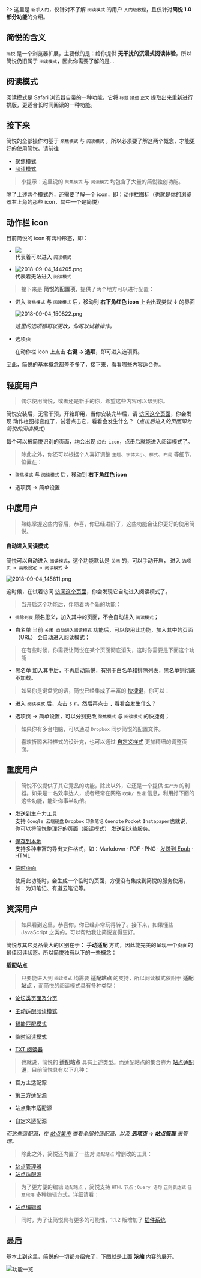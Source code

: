 ?> 这里是 `新手入门`，仅针对不了解 `阅读模式` 的用户 `入门级教程`，且仅针对**简悦 1.0 部分功能**的介绍。

简悦的含义
---
`简悦` 是一个浏览器扩展，主要做的是：给你提供 **无干扰的沉浸式阅读体验**，所以简悦仍旧属于 `阅读模式`，因此你需要了解的是...

阅读模式
---
阅读模式是 Safari 浏览器自带的一种功能，它将 `标题` `描述` `正文` 提取出来重新进行排版，更适合长时间阅读的一种功能。

接下来
---
简悦的全部操作均基于 `聚焦模式` 与 `阅读模式` ，所以必须要了解这两个概念，才能更好的使用简悦。请前往 

- [聚焦模式](http://ksria.com/simpread/docs/#/聚焦模式)
- [阅读模式](http://ksria.com/simpread/docs/#/阅读模式)

> 小提示：这里说的  `聚焦模式` 与 `阅读模式` 均包含了大量的简悦独创功能。

除了上述两个模式外，还需要了解一个 icon，即：动作栏图标（也就是你的浏览器右上角的那些 icon，其中一个是简悦）

动作栏 icon
---
目前简悦的 icon 有两种形态，即：

- ![](https://camo.githubusercontent.com/6e63b46dcad5886bdfdfa405714f9c0502a1f3a1/687474703a2f2f692e696d6775722e636f6d2f6479524f4542692e706e67)  
   代表着可以进入 `阅读模式`

- ![2018-09-04_144205.png](https://i.loli.net/2018/09/04/5b8e29a3284aa.png)  
  代表着无法进入  `阅读模式`

> 接下来是 **简悦的配置项**，提供了两个地方可以进行配置：

- 进入 `聚焦模式` 与 `阅读模式` 后，移动到 **右下角红色 icon** 上会出现类似 ↓ 的界面

  ![2018-09-04_150822.png](https://i.loli.net/2018/09/04/5b8e2fc77e0be.png)

  _这里的选项都可以更改，你可以试着操作。_

- 选项页

  在动作栏 icon 上点击 **右键 → 选项**，即可进入选项页。

至此，简悦的基本概念都差不多了，接下来，看看哪些内容适合你。

轻度用户
---
> 偶尔使用简悦，或者还是新手的你，希望这些内容可以帮到你。

简悦安装后，无需干预，开箱即用，当你安装完毕后，请 [访问这个页面](https://sspai.com/post/39491)，你会发现 动作栏图标变红了，试着点击它，看看会发生什么？（_点击后进入的页面即为简悦的阅读模式_）

每个可以被简悦识别的页面，均会出现 `红色 icon`，点击后就能进入阅读模式了。

> 除此之外，你还可以根据个人喜好调整 `主题`、`字体大小`、`样式`、`布局` 等细节，位置在：

- `聚焦模式` 与 `阅读模式` 后，移动到 **右下角红色 icon** 

- 选项页 → 简单设置

中度用户
---
> 熟练掌握这些内容后，恭喜，你已经进阶了，这些功能会让你更好的使用简悦。

#### 自动进入阅读模式

简悦可以自动进入 `阅读模式`，这个功能默认是 `关闭` 的，可以手动开启， 进入 `选项页 → 高级设定 → 阅读模式` ↓

![2018-09-04_145611.png](https://i.loli.net/2018/09/04/5b8e2d8ea8964.png) 

这时候，在试着访问  [访问这个页面](https://sspai.com/post/39491)，你会发现它自动进入阅读模式了。

> 当开启这个功能后，伴随着两个新的功能：

- `排除列表`
  顾名思义，加入其中的页面，不会自动进入 `阅读模式`；

- 白名单
  当前 `关闭 自动进入阅读模式` 功能后，可以使用此功能，加入其中的页面（URL） 会自动进入阅读模式；

> 在有些时候，你需要让简悦在某个页面彻底消失，这时你需要是下面这个功能：

- 黑名单
  加入其中后，不再启动简悦，有别于白名单和排除列表，黑名单则彻底不加载。

> 如果你是键盘党的话，简悦已经集成了丰富的 [快捷键](https://github.com/Kenshin/simpread/wiki/%E5%BF%AB%E6%8D%B7%E9%94%AE)，你可以：

- 进入 `阅读模式` 后，点击 <kbd>s</kbd> <kbd>r</kbd>，然后再点击 <kbd>,</kbd> 看看会发生什么？

- 选项页 → 简单设置，可以分别更改  `聚焦模式` 与 `阅读模式` 的快捷键；

> 如果你有多台电脑，可以通过 `Dropbox` 同步简悦的配置文件。

> 喜欢折腾各种样式的设计党，也可以通过 [自定义样式](https://github.com/Kenshin/simpread/wiki/%E8%87%AA%E5%AE%9A%E4%B9%89%E6%A0%B7%E5%BC%8F) 更加精细的调整页面。

重度用户
---

> 简悦不仅提供了其它竞品的功能，除此以外，它还是一个提供 `生产力` 的利器。如果是一名效率达人，或者经常在网络 `收集/ 整理` 信息，利用好下面的这些功能，能让你事半功倍。

- [发送到生产力工具](https://github.com/Kenshin/simpread/wiki/%E6%8E%88%E6%9D%83%E6%9C%8D%E5%8A%A1)  
  支持 `Google 云端硬盘` `Dropbox` `印象笔记` `Onenote` `Pocket` `Instapaper`也就说，你可以将简悦整理好的页面（阅读模式） 发送到这些服务。

- [保存到本地](https://github.com/Kenshin/simpread/wiki/%E4%BF%9D%E5%AD%98%E5%88%B0%E6%9C%AC%E5%9C%B0)  
  支持多种丰富的导出文件格式，如：Markdown · PDF · PNG · [发送到 Epub](https://github.com/Kenshin/simpread/wiki/%E5%8F%91%E9%80%81%E5%88%B0-Kindle) · HTML

- [临时页面](https://github.com/Kenshin/simpread/wiki/临时页面)    

  使用此功能时，会生成一个临时的页面，方便没有集成到简悦的服务使用，如：为知笔记、有道云笔记等。

资深用户
---
> 如果看到这里，恭喜你，你已经非常玩得转了。接下来，如果懂些 JavaScript 之类的，可以帮助我让简悦变得更好。

简悦与其它竞品最大的区别在于： **手动适配** 方式，因此能完美的呈现一个页面的最佳阅读状态。所以简悦独有以下的一些概念：

**适配站点**   

> 只要能进入到 `阅读模式` 均需要 **适配站点** 的支持，所以阅读模式依附于  **适配站点** ，而简悦的阅读模式具有多种类型：

- [论坛类页面及分页](https://github.com/Kenshin/simpread/wiki/%E8%AE%BA%E5%9D%9B%E7%B1%BB%E9%A1%B5%E9%9D%A2%E5%8F%8A%E5%88%86%E9%A1%B5)

- [主动适配阅读模式](https://github.com/Kenshin/simpread/wiki/%E4%B8%BB%E5%8A%A8%E9%80%82%E9%85%8D%E9%98%85%E8%AF%BB%E6%A8%A1%E5%BC%8F)

- [智能匹配模式](https://github.com/Kenshin/simpread/wiki/%E6%99%BA%E8%83%BD%E9%80%82%E9%85%8D%E6%A8%A1%E5%BC%8F)

- [临时阅读模式](https://github.com/Kenshin/simpread/wiki/临时阅读模式)
- [TXT 阅读器](https://github.com/Kenshin/simpread/wiki/TXT-%E9%98%85%E8%AF%BB%E5%99%A8)

> 也就说，简悦的 **适配站点** 具有上述类型。而适配站点的集合称为 [站点适配源](https://github.com/Kenshin/simpread/wiki/%E7%AB%99%E7%82%B9%E9%80%82%E9%85%8D%E6%BA%90)，目前简悦具有以下几种：

- 官方主适配源

- 第三方适配源

- 站点集市适配源

- 自定义适配源

_而这些适配源，在  [站点集市](https://simpread.ksria.cn/sites/) 查看全部的适配源，以及 **选项页 → 站点管理** 来管理。_

> 除此之外，简悦还内置了一些对 `适配站点` 增删改的工具：

- [站点管理器](https://github.com/Kenshin/simpread/wiki/%E7%AB%99%E7%82%B9%E7%AE%A1%E7%90%86%E5%99%A8)
- [站点适配源](https://github.com/Kenshin/simpread/wiki/%E7%AB%99%E7%82%B9%E9%80%82%E9%85%8D%E6%BA%90)

> 为了更方便的编辑 `适配站点` ，简悦支持 `HTML` `节点` `jQuery 语句` `正则表达式` `任意段落` 多种编辑方式，详细请看：

- [站点编辑器](https://github.com/Kenshin/simpread/wiki/%E7%AB%99%E7%82%B9%E7%BC%96%E8%BE%91%E5%99%A8)

> 同时，为了让简悦具有更多的可能性，1.1.2 版增加了 [插件系统](https://github.com/Kenshin/simpread/wiki/%E6%8F%92%E4%BB%B6%E7%B3%BB%E7%BB%9F)

最后
---

基本上到这里，简悦的一切都介绍完了，下图就是上面  **浓缩** 内容的展开。

![功能一览](http://sr.ksria.cn/feature%201.1.2.png)